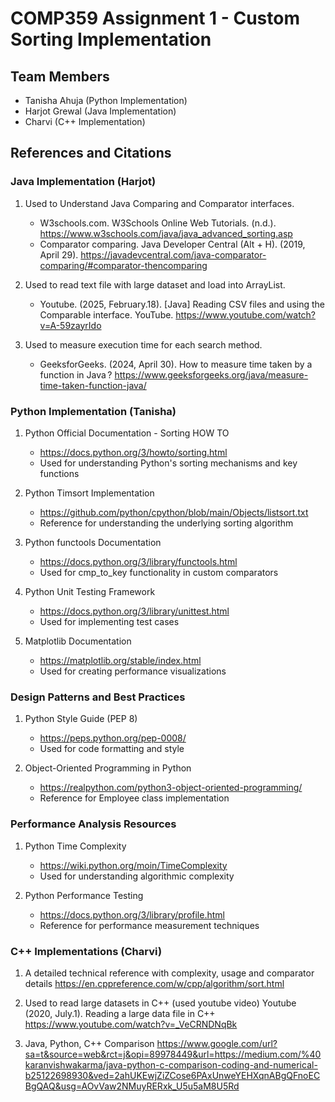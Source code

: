 # COMP359 Assignment 1 - Custom Sorting Implementation

## Team Members
- Tanisha Ahuja (Python Implementation)
- Harjot Grewal (Java Implementation)
- Charvi (C++ Implementation)

## References and Citations
### Java Implementation (Harjot)
1. Used to Understand Java Comparing and Comparator interfaces.
   - W3schools.com. W3Schools Online Web Tutorials. (n.d.). https://www.w3schools.com/java/java_advanced_sorting.asp
   - Comparator comparing. Java Developer Central (Alt + H). (2019, April 29). https://javadevcentral.com/java-comparator-comparing/#comparator-thencomparing 

2. Used to read text file with large dataset and load into ArrayList.
   - Youtube. (2025, February.18). [Java] Reading CSV files and using the Comparable interface. YouTube. https://www.youtube.com/watch?v=A-59zayrIdo

3. Used to measure execution time for each search method.
   - GeeksforGeeks. (2024, April 30). How to measure time taken by a function in Java ? https://www.geeksforgeeks.org/java/measure-time-taken-function-java/ 


### Python Implementation (Tanisha)
1. Python Official Documentation - Sorting HOW TO
   - https://docs.python.org/3/howto/sorting.html
   - Used for understanding Python's sorting mechanisms and key functions

2. Python Timsort Implementation
   - https://github.com/python/cpython/blob/main/Objects/listsort.txt
   - Reference for understanding the underlying sorting algorithm

3. Python functools Documentation
   - https://docs.python.org/3/library/functools.html
   - Used for cmp_to_key functionality in custom comparators

4. Python Unit Testing Framework
   - https://docs.python.org/3/library/unittest.html
   - Used for implementing test cases

5. Matplotlib Documentation
   - https://matplotlib.org/stable/index.html
   - Used for creating performance visualizations

### Design Patterns and Best Practices
1. Python Style Guide (PEP 8)
   - https://peps.python.org/pep-0008/
   - Used for code formatting and style

2. Object-Oriented Programming in Python
   - https://realpython.com/python3-object-oriented-programming/
   - Reference for Employee class implementation

### Performance Analysis Resources
1. Python Time Complexity
   - https://wiki.python.org/moin/TimeComplexity
   - Used for understanding algorithmic complexity

2. Python Performance Testing
   - https://docs.python.org/3/library/profile.html
   - Reference for performance measurement techniques

### C++ Implementations (Charvi)
1. A detailed technical reference with complexity, usage and comparator details
   https://en.cppreference.com/w/cpp/algorithm/sort.html
   
2. Used to read large datasets in C++ (used youtube video)
   Youtube (2020, July.1). Reading a large data file in C++  https://www.youtube.com/watch?v=_VeCRNDNqBk
   
3. Java, Python, C++ Comparison
 https://www.google.com/url?sa=t&source=web&rct=j&opi=89978449&url=https://medium.com/%40karanvishwakarma/java-python-c-comparison-coding-and-numerical-b25122698930&ved=2ahUKEwjZiZCose6PAxUnweYEHXqnABgQFnoECBgQAQ&usg=AOvVaw2NMuyRERxk_U5u5aM8U5Rd


